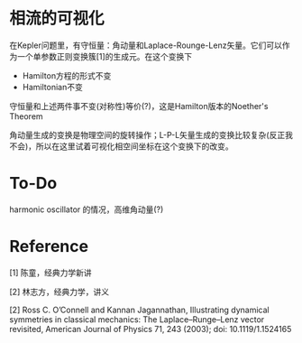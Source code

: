 # 相流的可视化
在Kepler问题里，有守恒量：角动量和Laplace-Rounge-Lenz矢量。它们可以作为一个单参数正则变换簇[1]的生成元。在这个变换下
- Hamilton方程的形式不变
- Hamiltonian不变

守恒量和上述两件事不变(对称性)等价(?)，这是Hamilton版本的Noether's Theorem

角动量生成的变换是物理空间的旋转操作；L-P-L矢量生成的变换比较复杂(反正我不会)，所以在这里试着可视化相空间坐标在这个变换下的改变。

# To-Do
harmonic oscillator 的情况，高维角动量(?)
# Reference
[1] 陈童，经典力学新讲

[2] 林志方，经典力学，讲义

[2] Ross C. O’Connell and Kannan Jagannathan, Illustrating dynamical symmetries in classical mechanics: The Laplace–Runge–Lenz
vector revisited, American Journal of Physics 71, 243 (2003); doi: 10.1119/1.1524165
